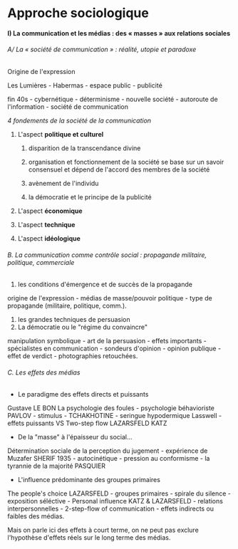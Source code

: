 # Approche sociologique

#### I\) La communication et les médias : des « masses » aux relations sociales

###### A/ La « société de communication » : réalité, utopie et paradoxe

Origine de l'expression

Les Lumières - Habermas -  espace public - publicité

fin 40s - cybernétique - déterminisme - nouvelle société - autoroute de l'information - société de communication

_4 fondements de la société de la communication_

1. L'aspect **politique et culturel**

   1. disparition de la transcendance divine

   2. organisation et fonctionnement de la société se base sur un savoir consensuel et dépend de l'accord des membres de la société

   3. avènement de l'individu

   4. la démocratie et le principe de la publicité

2. L'aspect **économique**

3. L'aspect **technique**

4. L'aspect **idéologique**

###### B. La communication comme contrôle social : propagande militaire, politique, commerciale

1. les conditions d'émergence et de succès de la propagande

origine de l'expression - médias de masse/pouvoir politique - type de propagande \(militaire, politique, comm.\).

1. les grandes techniques de persuasion
2. La démocratie ou le "régime du convaincre"

manipulation symbolique - art de la persuasion - effets importants - spécialistes en communication - sondeurs d'opinion - opinion publique - effet de verdict - photographies retouchées.

###### C. Les effets des médias

* Le paradigme des effets directs et puissants

Gustave LE BON La psychologie des foules - psychologie béhavioriste PAVLOV - stimulus - TCHAKHOTINE - seringue hypodermique Lasswell - effets puissants VS Two-step flow LAZARSFELD KATZ

* De la "masse" à l'épaisseur du social...

Détermination sociale de la perception du jugement - expérience de Muzafer SHERIF 1935 - autocinétique - pression au conformisme - la tyrannie de la majorité PASQUIER

* L'influence prédominante des groupes primaires

The people's choice LAZARSFELD - groupes primaires - spirale du silence - exposition séléctive - Personal influence KATZ & LAZARSFELD - relations interpersonnelles - 2-step-flow of communication - effets indirects ou faibles des médias.

Mais on parle ici des effets à court terme, on ne peut pas exclure l'hypothèse d'effets réels sur le long terme des médias.

